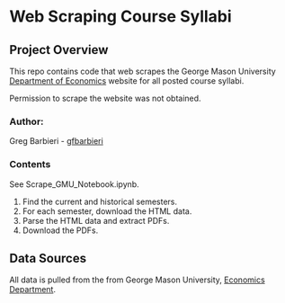 # Web Scraping Course Syllabi

## Project Overview
This repo contains code that web scrapes the George Mason University [Department of Economics](https://economics.gmu.edu/course_sections) website for all posted course syllabi.

Permission to scrape the website was not obtained.

### Author:
Greg Barbieri - [gfbarbieri](https://github.com/gfbarbieri)

### Contents
See Scrape_GMU_Notebook.ipynb.

1. Find the current and historical semesters.
2. For each semester, download the HTML data.
3. Parse the HTML data and extract PDFs.
4. Download the PDFs.

## Data Sources
All data is pulled from the from George Mason University, [Economics Department](https://economics.gmu.edu).
